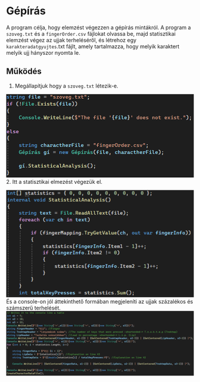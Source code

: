 # Gépírás
A program célja, hogy elemzést végezzen a gépírás mintákról. A program a `szoveg.txt` és a `fingerOrder.csv` fájlokat olvassa be, majd statisztikai elemzést végez az ujjak terheléséről, és létrehoz egy `karakteradatgyujtes`.txt fájlt, amely tartalmazza, hogy melyik karaktert melyik ujj hányszor nyomta le.
## Működés
1. Megállapítjuk hogy a `szoveg.txt` létezik-e.

![](ifExistTextFileCode.png)
2. Itt a statisztikai elmezést végezük el.

![](StatisztikaKíszámolásaCode.png)
És a console-on jól áttekinthető formában megjeleníti az ujjak százalékos és számszerű terhelését.
![](TáblázatosanKiírjaÉsSzázalékbanIsMegedjaAzUjjakTerhelését.png)

